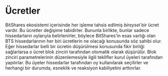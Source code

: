 # Ücretler

BitShares ekosistemi içerisinde her işleme tahsis edilmiş *bireysel* bir ücret vardır. 
Bu ücretler değişime tabidirler. Bununla birlikte, bunlar sadece hissedarların oylarıyla 
belirlenirler, böylece BitShares'in esas varlığı olan BTS hissedarlarının her biri 
ücretlerin ne olacağı konusunda söz sahibi olur. Eğer hissedarlar belli bir ücretin 
düşürülmesi konusunda fikir birliği sağlarlarsa o ücret blok zinciri tarafından otomatik 
olarak düşürülür. Blok zinciri parametrelerinin düzenlemesiyle ilgili teklifler kurul 
üyeleri tarafından yapılırlar. Bu üyeler hissedarlar tarafından oy kullanılarak seçilirler 
ve herhangi bir durumda, esneklik ve  reaksiyon kabiliyetini arttırırlar.